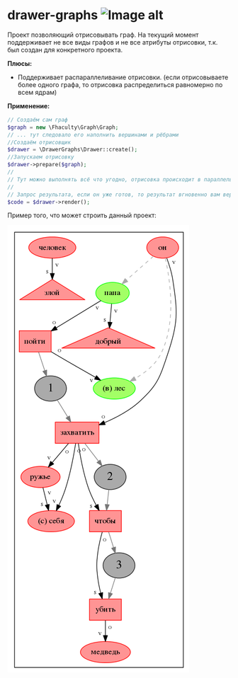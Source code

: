 drawer-graphs ![Image alt](https://travis-ci.org/tigr1991/drawer-graphs.svg?branch=master)
=====================
Проект позволяющий отрисовывать граф. 
На текущий момент поддерживает не все виды графов и не все атрибуты отрисовки, т.к. был создан для конкретного проекта. 

**Плюсы:**

* Поддерживает распараллеливание отрисовки. (если отрисовываете более одного графа, то отрисовка распределиться равномерно по всем ядрам)

**Применение:**

```php
// Создаём сам граф
$graph = new \Fhaculty\Graph\Graph;
// ... тут следовало его наполнить вершинами и рёбрами
//Создаём отрисовщик
$drawer = \DrawerGraphs\Drawer::create();
//Запускаем отрисовку
$drawer->prepare($graph);
//
// Тут можно выполнять всё что угодно, отрисовка происходит в параллельном потоке
//
// Запрос результата, если он уже готов, то результат вгновенно вам вернётся, если нет - то будет ожидать.
$code = $drawer->render();
```


Пример того, что может строить данный проект:

![Image alt](https://github.com/tigr1991/drawer-graphs/raw/master/doc/example.png)